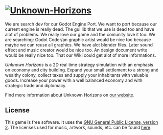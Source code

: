 [![Unknown-Horizons](/content/gfx/uh.png)](http://unknown-horizons.org/)
============================================================
We are search dev for our Godot Engine Port.
We want to port because our current engine is really dead. The gui lib that we use is dead too and have alot of problems.
We really love our game and the comunity love it too.
We are searching:
Godot Coder/an graphic artist would be nice too because maybe we can reuse all graphics. We have alot blender files.
Later sound effect and music creator would be nice too.
An design document write would be really nice too. That our Wiki could get alot of more informations.

_Unknown Horizons_ is a 2D real time strategy simulation with an
emphasis on economy and city building. Expand your small
settlement to a strong and wealthy colony, collect taxes and
supply your inhabitants with valuable goods. Increase your
power with a well balanced economy and with strategic trade
and diplomacy.

Find more information about Unknown Horizons on [our website](http://unknown-horizons.org/).

## License

This game is free software. It uses the [GNU General Public License, version 2](https://github.com/unknown-horizons/unknown-horizons/blob/master/doc/licenses/GPL). The licenses used for music, artwork, sounds, etc. can be found [here](https://github.com/unknown-horizons/unknown-horizons/tree/master/doc).
